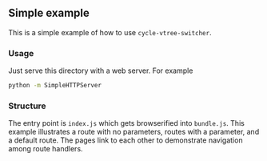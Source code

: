 ## Simple example

This is a simple example of how to use ```cycle-vtree-switcher```.

### Usage

Just serve this directory with a web server. For example

```sh
python -m SimpleHTTPServer
```

### Structure

The entry point is ```index.js``` which gets browserified into ```bundle.js```. This example illustrates a route with no parameters, routes with a parameter, and a default route. The pages link to each other to demonstrate navigation among route handlers.
